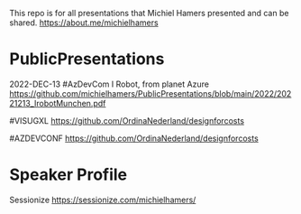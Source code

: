 This repo is for all presentations that Michiel Hamers presented and can be shared. https://about.me/michielhamers

# PublicPresentations

2022-DEC-13
#AzDevCom
I Robot, from planet Azure https://github.com/michielhamers/PublicPresentations/blob/main/2022/20221213_IrobotMunchen.pdf

#VISUGXL
https://github.com/OrdinaNederland/designforcosts

#AZDEVCONF
https://github.com/OrdinaNederland/designforcosts

# Speaker Profile
Sessionize https://sessionize.com/michielhamers/
